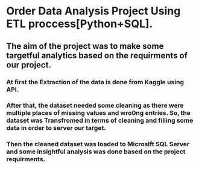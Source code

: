 # Order Data Analysis Project Using ETL proccess[Python+SQL].
## The aim of the project was to make some targetful analytics based on the requirments of our project.
### At first the Extraction of the data is done from Kaggle using API. 
### After that, the dataset needed some cleaning as there were multiple places of missing values and wro0ng entries. So, the dataset was Transfromed in terms of cleaning and filling some data in order to server our target.
### Then the cleaned dataset was loaded to Microslft SQL Server and some insightful analysis was done based on the project requirments.
